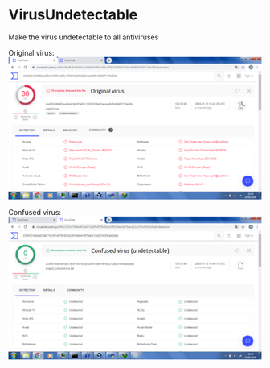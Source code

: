 # VirusUndetectable
Make the virus undetectable to all antiviruses

Original virus:
![Alt text](Original_virus.png)

Confused virus:
![Alt text](Confused_virus.png)
